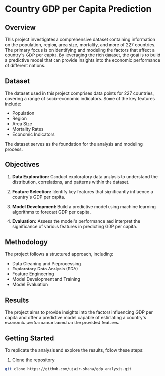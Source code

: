 # Country GDP per Capita Prediction

## Overview

This project investigates a comprehensive dataset containing information on the population, region, area size, mortality, and more of 227 countries. The primary focus is on identifying and modeling the factors that affect a country's GDP per capita. By leveraging the rich dataset, the goal is to build a predictive model that can provide insights into the economic performance of different nations.

## Dataset

The dataset used in this project comprises data points for 227 countries, covering a range of socio-economic indicators. Some of the key features include:

- Population
- Region
- Area Size
- Mortality Rates
- Economic Indicators

The dataset serves as the foundation for the analysis and modeling process.

## Objectives

1. **Data Exploration:** Conduct exploratory data analysis to understand the distribution, correlations, and patterns within the dataset.

2. **Feature Selection:** Identify key features that significantly influence a country's GDP per capita.

3. **Model Development:** Build a predictive model using machine learning algorithms to forecast GDP per capita.

4. **Evaluation:** Assess the model's performance and interpret the significance of various features in predicting GDP per capita.

## Methodology

The project follows a structured approach, including:

- Data Cleaning and Preprocessing
- Exploratory Data Analysis (EDA)
- Feature Engineering
- Model Development and Training
- Model Evaluation

## Results

The project aims to provide insights into the factors influencing GDP per capita and offer a predictive model capable of estimating a country's economic performance based on the provided features.


## Getting Started

To replicate the analysis and explore the results, follow these steps:

1. Clone the repository:

```bash
git clone https://github.com/ujair-shaha/gdp_analysis.git
